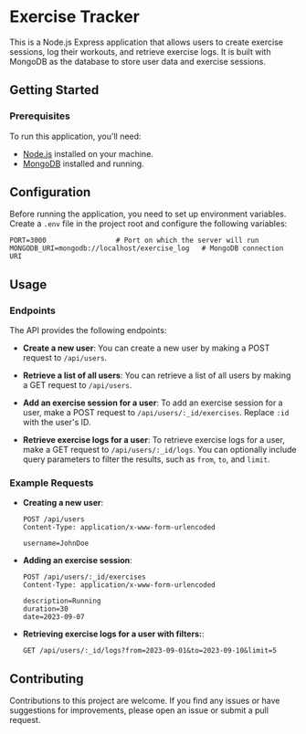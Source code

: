 # Exercise Tracker

 This is a Node.js Express application that allows users to create exercise sessions, log their workouts, and retrieve exercise logs. It is built with MongoDB as the database to store user data and exercise sessions.


## Getting Started

### Prerequisites

To run this application, you'll need:

- [Node.js](https://nodejs.org/) installed on your machine.
- [MongoDB](https://www.mongodb.com/) installed and running.

## Configuration
Before running the application, you need to set up environment variables. Create a `.env` file in the project root and configure the following variables:

```env
PORT=3000                 # Port on which the server will run
MONGODB_URI=mongodb://localhost/exercise_log   # MongoDB connection URI
```

## Usage

### Endpoints

The API provides the following endpoints:

- **Create a new user**: You can create a new user by making a POST request to `/api/users`.

- **Retrieve a list of all users**: You can retrieve a list of all users by making a GET request to `/api/users`.

- **Add an exercise session for a user**: To add an exercise session for a user, make a POST request to `/api/users/:_id/exercises`. Replace `:id` with the user's ID.

- **Retrieve exercise logs for a user**: To retrieve exercise logs for a user, make a GET request to `/api/users/:_id/logs`. You can optionally include query parameters to filter the results, such as `from`, `to`, and `limit`.

### Example Requests

- **Creating a new user**:

  ```http
  POST /api/users
  Content-Type: application/x-www-form-urlencoded

  username=JohnDoe
  
- **Adding an exercise session**:
  ```http
  POST /api/users/:_id/exercises
  Content-Type: application/x-www-form-urlencoded
  
  description=Running
  duration=30
  date=2023-09-07

- **Retrieving exercise logs for a user with filters:**:
  ```http
  GET /api/users/:_id/logs?from=2023-09-01&to=2023-09-10&limit=5

## Contributing
Contributions to this project are welcome. If you find any issues or have suggestions for improvements, please open an issue or submit a pull request.
